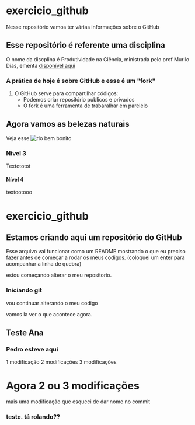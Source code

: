 # exercicio_github 
Nesse repositório vamos ter várias informações sobre o GitHub

## Esse repositório é referente uma disciplina 

O nome da discplina é Produtividade na Ciência, ministrada pelo prof Murilo Dias,
ementa [disponível aqui](http://pgeclunb.net.br/pt-br/lista-de-oferta-3/ementas?start=20)

### A prática de hoje é sobre GitHub e esse é um "fork"

1. O GitHub serve para compartilhar códigos:
    - Podemos criar repositório publicos e privados
     - O fork é uma ferramenta de trabaralhar em parelelo

## Agora vamos as belezas naturais
Veja esse ![rio bem bonito](https://upload.wikimedia.org/wikipedia/commons/e/ee/Piracicaba-SP.jpg)

### Nível 3

Textototot

#### Nível 4 

textootooo
# exercicio_github

## Estamos criando aqui um repositório do GitHub




Esse arquivo vai funcionar como um README mostrando o que eu preciso fazer 
antes de começar a rodar os meus codigos.
(coloquei um enter para acompanhar a linha de quebra) 
 
 
estou começando alterar o meu repositorio.

### Iniciando git

vou continuar alterando o meu codigo

vamos la ver o que acontece agora.





## Teste Ana 

### Pedro esteve aqui

1 modificação
2 modificações
3 modificações


# Agora 2 ou 3 modificações
mais uma modificação que esqueci de dar nome no commit

### teste. tá rolando??
